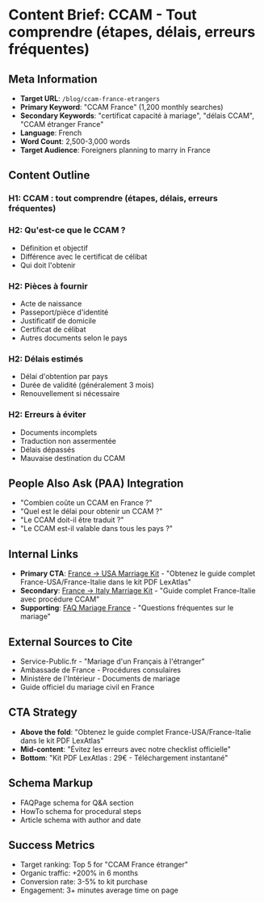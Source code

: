 # Content Brief: CCAM - Tout comprendre (étapes, délais, erreurs fréquentes)

## Meta Information
- **Target URL**: `/blog/ccam-france-etrangers`
- **Primary Keyword**: "CCAM France" (1,200 monthly searches)
- **Secondary Keywords**: "certificat capacité à mariage", "délais CCAM", "CCAM étranger France"
- **Language**: French
- **Word Count**: 2,500-3,000 words
- **Target Audience**: Foreigners planning to marry in France

## Content Outline

### H1: CCAM : tout comprendre (étapes, délais, erreurs fréquentes)
### H2: Qu'est-ce que le CCAM ?
- Définition et objectif
- Différence avec le certificat de célibat
- Qui doit l'obtenir

### H2: Pièces à fournir
- Acte de naissance
- Passeport/pièce d'identité
- Justificatif de domicile
- Certificat de célibat
- Autres documents selon le pays

### H2: Délais estimés
- Délai d'obtention par pays
- Durée de validité (généralement 3 mois)
- Renouvellement si nécessaire

### H2: Erreurs à éviter
- Documents incomplets
- Traduction non assermentée
- Délais dépassés
- Mauvaise destination du CCAM

## People Also Ask (PAA) Integration
- "Combien coûte un CCAM en France ?"
- "Quel est le délai pour obtenir un CCAM ?"
- "Le CCAM doit-il être traduit ?"
- "Le CCAM est-il valable dans tous les pays ?"

## Internal Links
- **Primary CTA**: [France → USA Marriage Kit](/kits/fra-usa) - "Obtenez le guide complet France-USA/France-Italie dans le kit PDF LexAtlas"
- **Secondary**: [France → Italy Marriage Kit](/kits/fra-ita) - "Guide complet France-Italie avec procédure CCAM"
- **Supporting**: [FAQ Mariage France](/faq) - "Questions fréquentes sur le mariage"

## External Sources to Cite
- Service-Public.fr - "Mariage d'un Français à l'étranger"
- Ambassade de France - Procédures consulaires
- Ministère de l'Intérieur - Documents de mariage
- Guide officiel du mariage civil en France

## CTA Strategy
- **Above the fold**: "Obtenez le guide complet France-USA/France-Italie dans le kit PDF LexAtlas"
- **Mid-content**: "Évitez les erreurs avec notre checklist officielle"
- **Bottom**: "Kit PDF LexAtlas : 29€ - Téléchargement instantané"

## Schema Markup
- FAQPage schema for Q&A section
- HowTo schema for procedural steps
- Article schema with author and date

## Success Metrics
- Target ranking: Top 5 for "CCAM France étranger"
- Organic traffic: +200% in 6 months
- Conversion rate: 3-5% to kit purchase
- Engagement: 3+ minutes average time on page
